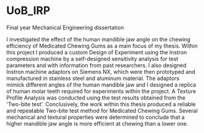 # UoB_IRP
Final year Mechanical Engineering dissertation


I investigated the effect of the human mandible jaw angle on the chewing efficiency of Medicated Chewing Gums as a main focus of my thesis. Within this project I produced a custom Design of Experiment using the Instron compression machine by a self-designed sensitivity analysis for test parameters and with information from past researchers. I also designed Instron machine adaptors on Siemens NX, which were then prototyped and manufactured in stainless steel and aluminum material. The adaptors mimick different angles of the human mandible jaw and I designed a replica of human molar teeth required for experiments within the project. A Texture Profile Analysis was conducted using the test results obtained from the 'Two-bite test'. Conclusively, the work within this thesis produced a reliable and repeatable Two-bite test method for Medicated Chewing Gums. Several mechanical and textural properties were determined to conclude that a higher mandible jaw angle is more efficient at chewing than a lower one.
